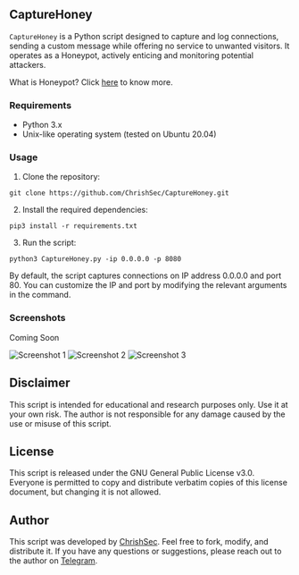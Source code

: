## CaptureHoney

`CaptureHoney` is a Python script designed to capture and log connections, sending a custom message while offering no service to unwanted visitors. It operates as a Honeypot, actively enticing and monitoring potential attackers.

What is Honeypot? Click [here](https://en.wikipedia.org/wiki/Honeypot_(computing)) to know more.

### Requirements
- Python 3.x
- Unix-like operating system (tested on Ubuntu 20.04)

### Usage

1. Clone the repository:

```git clone https://github.com/ChrishSec/CaptureHoney.git```

2. Install the required dependencies:

```pip3 install -r requirements.txt```

3. Run the script:

```python3 CaptureHoney.py -ip 0.0.0.0 -p 8080```

By default, the script captures connections on IP address 0.0.0.0 and port 80. You can customize the IP and port by modifying the relevant arguments in the command.

### Screenshots

Coming Soon

![Screenshot 1](screenshots/screenshot_1.png)
![Screenshot 2](screenshots/screenshot_2.png)
![Screenshot 3](screenshots/screenshot_3.png)

## Disclaimer

This script is intended for educational and research purposes only. Use it at your own risk. The author is not responsible for any damage caused by the use or misuse of this script.

## License

This script is released under the GNU General Public License v3.0. Everyone is permitted to copy and distribute verbatim copies of this license document, but changing it is not allowed.

## Author

This script was developed by [ChrishSec](https://github.com/ChrishSec). Feel free to fork, modify, and distribute it. If you have any questions or suggestions, please reach out to the author on [Telegram](https://t.me/ChrishSec).

